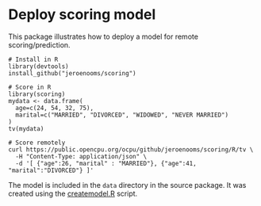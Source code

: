 Deploy scoring model
====================

This package illustrates how to deploy a model for remote scoring/prediction. 


    # Install in R
    library(devtools)
    install_github("jeroenooms/scoring")

    # Score in R
    library(scoring)
    mydata <- data.frame(
      age=c(24, 54, 32, 75),
      marital=c("MARRIED", "DIVORCED", "WIDOWED", "NEVER MARRIED")
    )
    tv(mydata)

    # Score remotely
    curl https://public.opencpu.org/ocpu/github/jeroenooms/scoring/R/tv \
      -H "Content-Type: application/json" \
      -d '[ {"age":26, "marital" : "MARRIED"}, {"age":41, "marital":"DIVORCED"} ]'
      
The model is included in the `data` directory in the source package. It was created
using the [createmodel.R](https://github.com/jeroenooms/scoring/blob/master/createmodel.R) script.